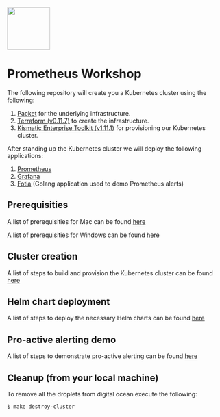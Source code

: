 <img src="https://seeklogo.com/images/P/prometheus-logo-8EB4639A0C-seeklogo.com.png" width="100" height="100" />

# Prometheus Workshop

The following repository will create you a Kubernetes cluster using the following:


1. [Packet](https://www.packet.net/) for the underlying infrastructure.
2. [Terraform (v0.11.7)](https://www.terraform.io/) to create the infrastructure.
3. [Kismatic Enterprise Toolkit (v1.11.1)](https://github.com/apprenda/kismatic) for provisioning our Kubernetes cluster.

After standing up the Kubernetes cluster we will deploy the following applications:

1. [Prometheus](https://prometheus.io/)
2. [Grafana](https://grafana.com/)
3. [Fotia](https://github.com/swade1987/fotia) (Golang application used to demo Prometheus alerts)

## Prerequisities

A list of prerequisities for Mac can be found [here](docs/1-mac-prerequisities.md)

A list of prerequisities for Windows can be found [here](docs/2-windows-prerequisities.md)

## Cluster creation

A list of steps to build and provision the Kubernetes cluster can be found [here](docs/3-build-cluster.md)

## Helm chart deployment

A list of steps to deploy the necessary Helm charts can be found [here](docs/6-installing-prometheus-and-grafana.md)

## Pro-active alerting demo

A list of steps to demonstrate pro-active alerting can be found [here](docs/8-alerting-workflow.md)

## Cleanup (from your local machine)

To remove all the droplets from digital ocean execute the following:

```
$ make destroy-cluster
```